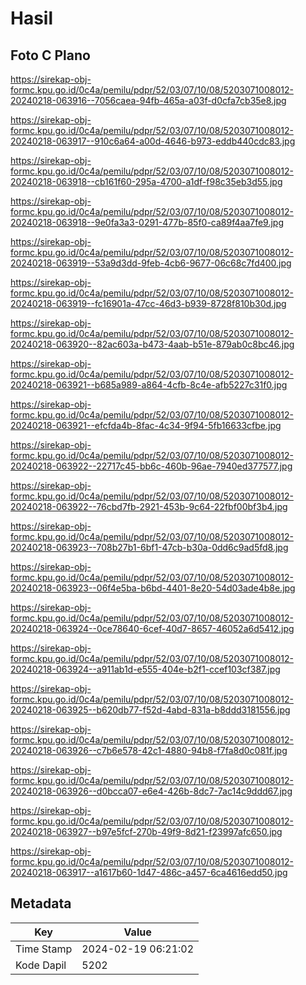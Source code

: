 # Hasil

## Foto C Plano

https://sirekap-obj-formc.kpu.go.id/0c4a/pemilu/pdpr/52/03/07/10/08/5203071008012-20240218-063916--7056caea-94fb-465a-a03f-d0cfa7cb35e8.jpg

https://sirekap-obj-formc.kpu.go.id/0c4a/pemilu/pdpr/52/03/07/10/08/5203071008012-20240218-063917--910c6a64-a00d-4646-b973-eddb440cdc83.jpg

https://sirekap-obj-formc.kpu.go.id/0c4a/pemilu/pdpr/52/03/07/10/08/5203071008012-20240218-063918--cb161f60-295a-4700-a1df-f98c35eb3d55.jpg

https://sirekap-obj-formc.kpu.go.id/0c4a/pemilu/pdpr/52/03/07/10/08/5203071008012-20240218-063918--9e0fa3a3-0291-477b-85f0-ca89f4aa7fe9.jpg

https://sirekap-obj-formc.kpu.go.id/0c4a/pemilu/pdpr/52/03/07/10/08/5203071008012-20240218-063919--53a9d3dd-9feb-4cb6-9677-06c68c7fd400.jpg

https://sirekap-obj-formc.kpu.go.id/0c4a/pemilu/pdpr/52/03/07/10/08/5203071008012-20240218-063919--fc16901a-47cc-46d3-b939-8728f810b30d.jpg

https://sirekap-obj-formc.kpu.go.id/0c4a/pemilu/pdpr/52/03/07/10/08/5203071008012-20240218-063920--82ac603a-b473-4aab-b51e-879ab0c8bc46.jpg

https://sirekap-obj-formc.kpu.go.id/0c4a/pemilu/pdpr/52/03/07/10/08/5203071008012-20240218-063921--b685a989-a864-4cfb-8c4e-afb5227c31f0.jpg

https://sirekap-obj-formc.kpu.go.id/0c4a/pemilu/pdpr/52/03/07/10/08/5203071008012-20240218-063921--efcfda4b-8fac-4c34-9f94-5fb16633cfbe.jpg

https://sirekap-obj-formc.kpu.go.id/0c4a/pemilu/pdpr/52/03/07/10/08/5203071008012-20240218-063922--22717c45-bb6c-460b-96ae-7940ed377577.jpg

https://sirekap-obj-formc.kpu.go.id/0c4a/pemilu/pdpr/52/03/07/10/08/5203071008012-20240218-063922--76cbd7fb-2921-453b-9c64-22fbf00bf3b4.jpg

https://sirekap-obj-formc.kpu.go.id/0c4a/pemilu/pdpr/52/03/07/10/08/5203071008012-20240218-063923--708b27b1-6bf1-47cb-b30a-0dd6c9ad5fd8.jpg

https://sirekap-obj-formc.kpu.go.id/0c4a/pemilu/pdpr/52/03/07/10/08/5203071008012-20240218-063923--06f4e5ba-b6bd-4401-8e20-54d03ade4b8e.jpg

https://sirekap-obj-formc.kpu.go.id/0c4a/pemilu/pdpr/52/03/07/10/08/5203071008012-20240218-063924--0ce78640-6cef-40d7-8657-46052a6d5412.jpg

https://sirekap-obj-formc.kpu.go.id/0c4a/pemilu/pdpr/52/03/07/10/08/5203071008012-20240218-063924--a911ab1d-e555-404e-b2f1-ccef103cf387.jpg

https://sirekap-obj-formc.kpu.go.id/0c4a/pemilu/pdpr/52/03/07/10/08/5203071008012-20240218-063925--b620db77-f52d-4abd-831a-b8ddd3181556.jpg

https://sirekap-obj-formc.kpu.go.id/0c4a/pemilu/pdpr/52/03/07/10/08/5203071008012-20240218-063926--c7b6e578-42c1-4880-94b8-f7fa8d0c081f.jpg

https://sirekap-obj-formc.kpu.go.id/0c4a/pemilu/pdpr/52/03/07/10/08/5203071008012-20240218-063926--d0bcca07-e6e4-426b-8dc7-7ac14c9ddd67.jpg

https://sirekap-obj-formc.kpu.go.id/0c4a/pemilu/pdpr/52/03/07/10/08/5203071008012-20240218-063927--b97e5fcf-270b-49f9-8d21-f23997afc650.jpg

https://sirekap-obj-formc.kpu.go.id/0c4a/pemilu/pdpr/52/03/07/10/08/5203071008012-20240218-063917--a1617b60-1d47-486c-a457-6ca4616edd50.jpg


## Metadata

| Key        | Value               |
| ---------- | ------------------- |
| Time Stamp | 2024-02-19 06:21:02 |
| Kode Dapil | 5202                |



